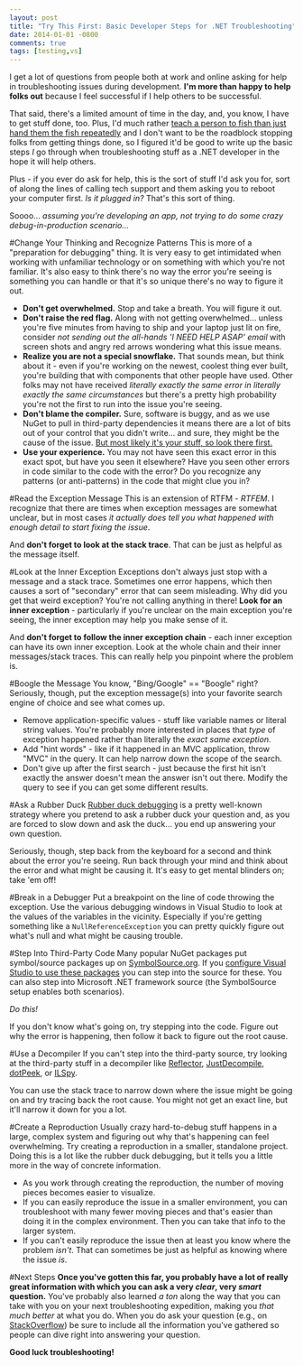 ```yaml
---
layout: post
title: "Try This First: Basic Developer Steps for .NET Troubleshooting"
date: 2014-01-01 -0800
comments: true
tags: [testing,vs]
---
```

I get a lot of questions from people both at work and online asking for help in troubleshooting issues during development. **I'm more than happy to help folks out** because I feel successful if I help others to be successful.

That said, there's a limited amount of time in the day, and, you know, I have to get stuff done, too. Plus, I'd much rather [teach a person to fish than just hand them the fish repeatedly](http://www.phrases.org.uk/meanings/give-a-man-a-fish.html) and I don't want to be the roadblock stopping folks from getting things done, so I figured it'd be good to write up the basic steps *I* go through when troubleshooting stuff as a .NET developer in the hope it will help others.

Plus - if you ever do ask for help, this is the sort of stuff I'd ask you for, sort of along the lines of calling tech support and them asking you to reboot your computer first. *Is it plugged in?* That's this sort of thing.

Soooo... *assuming you're developing an app, not trying to do some crazy debug-in-production scenario...*

#Change Your Thinking and Recognize Patterns
This is more of a "preparation for debugging" thing. It is very easy to get intimidated when working with unfamiliar technology or on something with which you're not familiar. It's also easy to think there's no way the error you're seeing is something you can handle or that it's so unique there's no way to figure it out.

- **Don't get overwhelmed.** Stop and take a breath. You will figure it out.
- **Don't raise the red flag.** Along with not getting overwhelmed... unless you're five minutes from having to ship and your laptop just lit on fire, consider *not sending out the all-hands 'I NEED HELP ASAP' email* with screen shots and angry red arrows wondering what this issue means.
- **Realize you are not a special snowflake.** That sounds mean, but think about it - even if you're working on the newest, coolest thing ever built, you're building that with components that other people have used. Other folks may not have received *literally exactly the same error in literally exactly the same circumstances* but there's a pretty high probability you're not the first to run into the issue you're seeing.
- **Don't blame the compiler.** Sure, software is buggy, and as we use NuGet to pull in third-party dependencies it means there are a lot of bits out of your control that you didn't write... and sure, they might be the cause of the issue. [But most likely it's your stuff, so look there first.](http://blog.codinghorror.com/the-first-rule-of-programming-its-always-your-fault/)
- **Use your experience.** You may not have seen this exact error in this exact spot, but have you seen it elsewhere? Have you seen other errors in code similar to the code with the error? Do you recognize any patterns (or anti-patterns) in the code that might clue you in?

#Read the Exception Message
This is an extension of RTFM - *RTFEM*. I recognize that there are times when exception messages are somewhat unclear, but in most cases *it actually does tell you what happened with enough detail to start fixing the issue*.

And **don't forget to look at the stack trace**. That can be just as helpful as the message itself.

#Look at the Inner Exception
Exceptions don't always just stop with a message and a stack trace. Sometimes one error happens, which then causes a sort of "secondary" error that can seem misleading. Why did you get that weird exception? You're not calling anything in there! **Look for an inner exception** - particularly if you're unclear on the main exception you're seeing, the inner exception may help you make sense of it.

And **don't forget to follow the inner exception chain** - each inner exception can have its own inner exception. Look at the whole chain and their inner messages/stack traces. This can really help you pinpoint where the problem is.

#Boogle the Message
You know, "Bing/Google" == "Boogle" right? Seriously, though, put the exception message(s) into your favorite search engine of choice and see what comes up.

- Remove application-specific values - stuff like variable names or literal string values. You're probably more interested in places that *type* of exception happened rather than literally the *exact same exception*.
- Add "hint words" - like if it happened in an MVC application, throw "MVC" in the query. It can help narrow down the scope of the search.
- Don't give up after the first search - just because the first hit isn't exactly the answer doesn't mean the answer isn't out there. Modify the query to see if you can get some different results.

#Ask a Rubber Duck
[Rubber duck debugging](http://en.wikipedia.org/wiki/Rubber_duck_debugging) is a pretty well-known strategy where you pretend to ask a rubber duck your question and, as you are forced to slow down and ask the duck... you end up answering your own question.

Seriously, though, step back from the keyboard for a second and think about the error you're seeing. Run back through your mind and think about the error and what might be causing it. It's easy to get mental blinders on; take 'em off!

#Break in a Debugger
Put a breakpoint on the line of code throwing the exception. Use the various debugging windows in Visual Studio to look at the values of the variables in the vicinity. Especially if you're getting something like a `NullReferenceException` you can pretty quickly figure out what's null and what might be causing trouble.

#Step Into Third-Party Code
Many popular NuGet packages put symbol/source packages up on [SymbolSource.org](http://www.symbolsource.org). If you [configure Visual Studio to use these packages](http://www.symbolsource.org/Public/Home/VisualStudio) you can step into the source for these. You can also step into Microsoft .NET framework source (the SymbolSource setup enables both scenarios).

*Do this!*

If you don't know what's going on, try stepping into the code. Figure out why the error is happening, then follow it back to figure out the root cause.

#Use a Decompiler
If you can't step into the third-party source, try looking at the third-party stuff in a decompiler like [Reflector](http://www.red-gate.com/products/dotnet-development/reflector/), [JustDecompile](http://www.telerik.com/products/decompiler.aspx), [dotPeek](http://www.jetbrains.com/decompiler/), or [ILSpy](http://ilspy.net/).

You can use the stack trace to narrow down where the issue might be going on and try tracing back the root cause. You might not get an exact line, but it'll narrow it down for you a lot.

#Create a Reproduction
Usually crazy hard-to-debug stuff happens in a large, complex system and figuring out why that's happening can feel overwhelming. Try creating a reproduction in a smaller, standalone project. Doing this is a lot like the rubber duck debugging, but it tells you a little more in the way of concrete information.

- As you work through creating the reproduction, the number of moving pieces becomes easier to visualize.
- If you can easily reproduce the issue in a smaller environment, you can troubleshoot with many fewer moving pieces and that's easier than doing it in the complex environment. Then you can take that info to the larger system.
- If you can't easily reproduce the issue then at least you know where the problem *isn't*. That can sometimes be just as helpful as knowing where the issue *is*.

#Next Steps
**Once you've gotten this far, you probably have a lot of really great information with which you can ask a very *clear*, very *smart* question.** You've probably also learned *a ton* along the way that you can take with you on your next troubleshooting expedition, making you *that much better* at what you do. When you do ask your question (e.g., on [StackOverflow](http://stackoverflow.com)) be sure to include all the information you've gathered so people can dive right into answering your question.

**Good luck troubleshooting!**